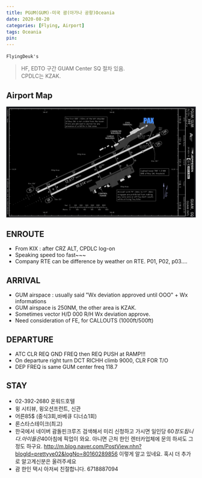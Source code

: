 ```yaml
---
title: PGUM(GUM)-미국 괌(아가나 공항)Oceania
date: 2020-08-20
categories: [Flying, Airport]
tags: Oceania
pin:
---
```


`FlyingDeuk's`
>HF, EDTO 구간 GUAM Center SQ 절차 있음. <br>
CPDLC는 KZAK.  


## Airport Map
![gum](/img/flying/airport/gum_ap.jpg)

## ENROUTE
- From KIX : after CRZ ALT, CPDLC log-on
- Speaking speed too fast~~~
- Company RTE can be difference by weather on RTE. P01, P02, p03….

## ARRIVAL
- GUM airspace : usually said "Wx deviation approved until OOO" + Wx informations
- GUM airspace is 250NM, the other area is KZAK.
- Sometimes vector H/D 000 R/H Wx deviation approve.
- Need consideration of FE, for CALLOUTS (1000ft/500ft)

## DEPARTURE
- ATC CLR REQ GND FREQ then REQ PUSH at RAMP!!!
- On departure right turn DCT RICHH climb 9000, CLR FOR T/O
- DEP FREQ is same GUM center freq 118.7

## STAY
- 02-392-2680 온워드호텔
- 윙 시티뷰, 윙오션프런트, 신관
- 어른85$ (중식3회,바베큐 디너쇼1회)
- 론스타스테이크(최고)
- 한국에서 네이버 괌돌핀크루즈 검색해서 미리 신청하고 가시면 일인당 60$정도 됩니다. 아이들은 40$아침에 픽업이 와요. 아니면 근처 한인 렌터카업체에 문의 하셔도 그정도 하구요. http://m.blog.naver.com/PostView.nhn?blogId=prettyye02&logNo=80160289856 이렇게 알고 있네요. 혹시 더 추가로 알고계신분은 올려주세요
- 괌  한인 택시 아저씨 친절합니다. 6718887094
